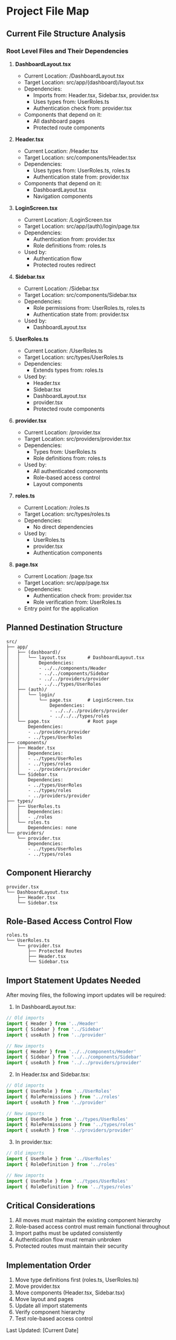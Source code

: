 # Project File Map

## Current File Structure Analysis

### Root Level Files and Their Dependencies

1. **DashboardLayout.tsx**
   - Current Location: /DashboardLayout.tsx
   - Target Location: src/app/(dashboard)/layout.tsx
   - Dependencies:
     - Imports from: Header.tsx, Sidebar.tsx, provider.tsx
     - Uses types from: UserRoles.ts
     - Authentication check from: provider.tsx
   - Components that depend on it:
     - All dashboard pages
     - Protected route components

2. **Header.tsx**
   - Current Location: /Header.tsx
   - Target Location: src/components/Header.tsx
   - Dependencies:
     - Uses types from: UserRoles.ts, roles.ts
     - Authentication state from: provider.tsx
   - Components that depend on it:
     - DashboardLayout.tsx
     - Navigation components

3. **LoginScreen.tsx**
   - Current Location: /LoginScreen.tsx
   - Target Location: src/app/(auth)/login/page.tsx
   - Dependencies:
     - Authentication from: provider.tsx
     - Role definitions from: roles.ts
   - Used by:
     - Authentication flow
     - Protected routes redirect

4. **Sidebar.tsx**
   - Current Location: /Sidebar.tsx
   - Target Location: src/components/Sidebar.tsx
   - Dependencies:
     - Role permissions from: UserRoles.ts, roles.ts
     - Authentication state from: provider.tsx
   - Used by:
     - DashboardLayout.tsx

5. **UserRoles.ts**
   - Current Location: /UserRoles.ts
   - Target Location: src/types/UserRoles.ts
   - Dependencies:
     - Extends types from: roles.ts
   - Used by:
     - Header.tsx
     - Sidebar.tsx
     - DashboardLayout.tsx
     - provider.tsx
     - Protected route components

6. **provider.tsx**
   - Current Location: /provider.tsx
   - Target Location: src/providers/provider.tsx
   - Dependencies:
     - Types from: UserRoles.ts
     - Role definitions from: roles.ts
   - Used by:
     - All authenticated components
     - Role-based access control
     - Layout components

7. **roles.ts**
   - Current Location: /roles.ts
   - Target Location: src/types/roles.ts
   - Dependencies:
     - No direct dependencies
   - Used by:
     - UserRoles.ts
     - provider.tsx
     - Authentication components

8. **page.tsx**
   - Current Location: /page.tsx
   - Target Location: src/app/page.tsx
   - Dependencies:
     - Authentication check from: provider.tsx
     - Role verification from: UserRoles.ts
   - Entry point for the application

## Planned Destination Structure
```
src/
├── app/
│   ├── (dashboard)/
│   │   └── layout.tsx        # DashboardLayout.tsx
│   │       Dependencies:
│   │       - ../../components/Header
│   │       - ../../components/Sidebar
│   │       - ../../providers/provider
│   │       - ../../types/UserRoles
│   ├── (auth)/
│   │   └── login/
│   │       └── page.tsx      # LoginScreen.tsx
│   │           Dependencies:
│   │           - ../../../providers/provider
│   │           - ../../../types/roles
│   └── page.tsx              # Root page
│       Dependencies:
│       - ../providers/provider
│       - ../types/UserRoles
├── components/
│   ├── Header.tsx
│   │   Dependencies:
│   │   - ../types/UserRoles
│   │   - ../types/roles
│   │   - ../providers/provider
│   └── Sidebar.tsx
│       Dependencies:
│       - ../types/UserRoles
│       - ../types/roles
│       - ../providers/provider
├── types/
│   ├── UserRoles.ts
│   │   Dependencies:
│   │   - ./roles
│   └── roles.ts
│       Dependencies: none
└── providers/
    └── provider.tsx
        Dependencies:
        - ../types/UserRoles
        - ../types/roles
```

## Component Hierarchy
```
provider.tsx
└── DashboardLayout.tsx
    ├── Header.tsx
    └── Sidebar.tsx
```

## Role-Based Access Control Flow
```
roles.ts
└── UserRoles.ts
    └── provider.tsx
        ├── Protected Routes
        ├── Header.tsx
        └── Sidebar.tsx
```

## Import Statement Updates Needed
After moving files, the following import updates will be required:

1. In DashboardLayout.tsx:
```typescript
// Old imports
import { Header } from '../Header'
import { Sidebar } from '../Sidebar'
import { useAuth } from '../provider'

// New imports
import { Header } from '../../components/Header'
import { Sidebar } from '../../components/Sidebar'
import { useAuth } from '../../providers/provider'
```

2. In Header.tsx and Sidebar.tsx:
```typescript
// Old imports
import { UserRole } from '../UserRoles'
import { RolePermissions } from '../roles'
import { useAuth } from '../provider'

// New imports
import { UserRole } from '../types/UserRoles'
import { RolePermissions } from '../types/roles'
import { useAuth } from '../providers/provider'
```

3. In provider.tsx:
```typescript
// Old imports
import { UserRole } from '../UserRoles'
import { RoleDefinition } from '../roles'

// New imports
import { UserRole } from '../types/UserRoles'
import { RoleDefinition } from '../types/roles'
```

## Critical Considerations
1. All moves must maintain the existing component hierarchy
2. Role-based access control must remain functional throughout
3. Import paths must be updated consistently
4. Authentication flow must remain unbroken
5. Protected routes must maintain their security

## Implementation Order
1. Move type definitions first (roles.ts, UserRoles.ts)
2. Move provider.tsx
3. Move components (Header.tsx, Sidebar.tsx)
4. Move layout and pages
5. Update all import statements
6. Verify component hierarchy
7. Test role-based access control

Last Updated: [Current Date]